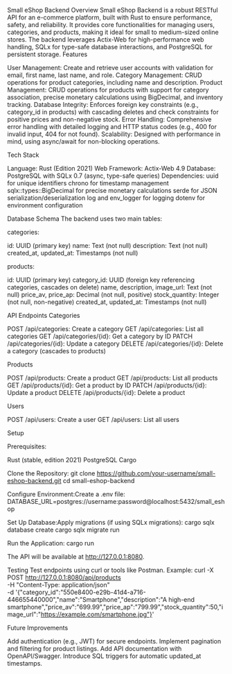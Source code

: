 Small eShop Backend
Overview
Small eShop Backend is a robust RESTful API for an e-commerce platform, built with Rust to ensure performance, safety, and reliability. It provides core functionalities for managing users, categories, and products, making it ideal for small to medium-sized online stores. The backend leverages Actix-Web for high-performance web handling, SQLx for type-safe database interactions, and PostgreSQL for persistent storage.
Features

User Management: Create and retrieve user accounts with validation for email, first name, last name, and role.
Category Management: CRUD operations for product categories, including name and description.
Product Management: CRUD operations for products with support for category association, precise monetary calculations using BigDecimal, and inventory tracking.
Database Integrity: Enforces foreign key constraints (e.g., category_id in products) with cascading deletes and check constraints for positive prices and non-negative stock.
Error Handling: Comprehensive error handling with detailed logging and HTTP status codes (e.g., 400 for invalid input, 404 for not found).
Scalability: Designed with performance in mind, using async/await for non-blocking operations.

Tech Stack

Language: Rust (Edition 2021)
Web Framework: Actix-Web 4.9
Database: PostgreSQL with SQLx 0.7 (async, type-safe queries)
Dependencies:
uuid for unique identifiers
chrono for timestamp management
sqlx::types::BigDecimal for precise monetary calculations
serde for JSON serialization/deserialization
log and env_logger for logging
dotenv for environment configuration



Database Schema
The backend uses two main tables:

categories:

id: UUID (primary key)
name: Text (not null)
description: Text (not null)
created_at, updated_at: Timestamps (not null)


products:

id: UUID (primary key)
category_id: UUID (foreign key referencing categories, cascades on delete)
name, description, image_url: Text (not null)
price_av, price_ap: Decimal (not null, positive)
stock_quantity: Integer (not null, non-negative)
created_at, updated_at: Timestamps (not null)



API Endpoints
Categories

POST /api/categories: Create a category
GET /api/categories: List all categories
GET /api/categories/{id}: Get a category by ID
PATCH /api/categories/{id}: Update a category
DELETE /api/categories/{id}: Delete a category (cascades to products)

Products

POST /api/products: Create a product
GET /api/products: List all products
GET /api/products/{id}: Get a product by ID
PATCH /api/products/{id}: Update a product
DELETE /api/products/{id}: Delete a product

Users

POST /api/users: Create a user
GET /api/users: List all users

Setup

Prerequisites:

Rust (stable, edition 2021)
PostgreSQL
Cargo


Clone the Repository:
git clone https://github.com/your-username/small-eshop-backend.git
cd small-eshop-backend


Configure Environment:Create a .env file:
DATABASE_URL=postgres://username:password@localhost:5432/small_eshop


Set Up Database:Apply migrations (if using SQLx migrations):
cargo sqlx database create
cargo sqlx migrate run


Run the Application:
cargo run

The API will be available at http://127.0.0.1:8080.


Testing
Test endpoints using curl or tools like Postman. Example:
curl -X POST http://127.0.0.1:8080/api/products \
-H "Content-Type: application/json" \
-d '{"category_id":"550e8400-e29b-41d4-a716-446655440000","name":"Smartphone","description":"A high-end smartphone","price_av":"699.99","price_ap":"799.99","stock_quantity":50,"image_url":"https://example.com/smartphone.jpg"}'

Future Improvements

Add authentication (e.g., JWT) for secure endpoints.
Implement pagination and filtering for product listings.
Add API documentation with OpenAPI/Swagger.
Introduce SQL triggers for automatic updated_at timestamps.


